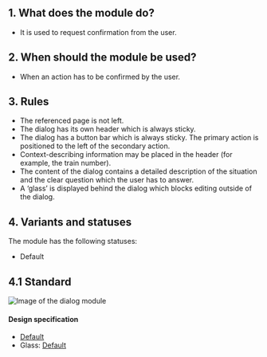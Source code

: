 ## 1. What does the module do?
* It is used to request confirmation from the user.


## 2. When should the module be used?
* When an action has to be confirmed by the user.


## 3. Rules
* The referenced page is not left.
* The dialog has its own header which is always sticky.
* The dialog has a button bar which is always sticky. The primary action is positioned to the left of the secondary action.
* Context-describing information may be placed in the header (for example, the train number).
* The content of the dialog contains a detailed description of the situation and the clear question which the user has to answer.
* A ‘glass’ is displayed behind the dialog which blocks editing outside of the dialog.


## 4. Variants and statuses
The module has the following statuses:
* Default

## 4.1 Standard
![Image of the dialog module](https://raw.githubusercontent.com/sbb-design-systems/sbb-design-system/master/webapp/modules/dialog/images/dialog_default.png 'class: image')

#### Design specification
* [Default](https://sbb.invisionapp.com/d/main#/console/17140415/355318666/inspect)
* Glass: [Default](https://sbb.invisionapp.com/d/main#/console/17140415/355318667/inspect)
